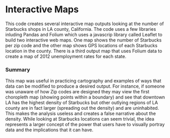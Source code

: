 # Interactive Maps
This code creates several interactive map outputs looking at the number of Starbucks shops in LA county, California. The code uses a few libraries inluding Pandas and Folium which 
uses a javascrip library called Leaflet to build two interactive web maps. One map shows the number of Starbucks per zip code and the other map shows GPS locations of each 
Starbucks location in the county. There is a third output map that uses Folium data to create a map of 2012 unemployment rates for each state. 

### Summary

This map was useful in practicing cartography and examples of ways that data can be modified to produce a desired output. For instance, if someone was unaware of how Zip codes are 
designed they may view the first choropleth map (showing points within a boundary) and see that downtown LA has the highest density of Starbucks but other outlying regions of LA 
county are in fact larger (spreading out the density) and are uninhabited. This makes the analysis useless and creates a false narrative about the density. While looking at 
Starbucks locations can seem trivial, the idea represents a larger concept of the power that users have to visually portray data and the implications that it can have. 


